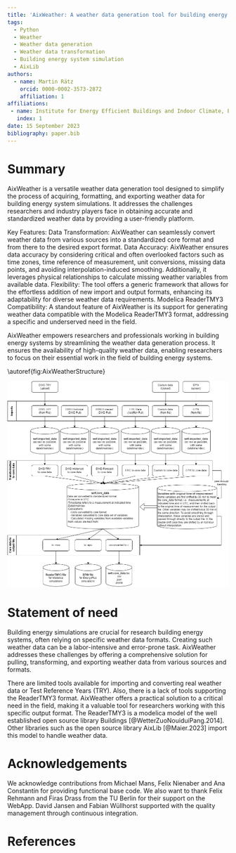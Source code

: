 ```yaml
---
title: 'AixWeather: A weather data generation tool for building energy system simulations. Pull, Transform, Export.'
tags:
  - Python
  - Weather
  - Weather data generation
  - Weather data transformation
  - Building energy system simulation
  - AixLib
authors:
  - name: Martin Rätz
    orcid: 0000-0002-3573-2872
    affiliation: 1
affiliations:
 - name: Institute for Energy Efficient Buildings and Indoor Climate, E.ON Energy Research Center, RWTH Aachen University, Germany
   index: 1
date: 15 September 2023
bibliography: paper.bib
---
```


# Summary

AixWeather is a versatile weather data generation tool designed to simplify the process of acquiring, 
formatting, and exporting weather data for building energy system simulations. 
It addresses the challenges researchers and industry players face in obtaining accurate and standardized weather 
data by providing a user-friendly platform.

Key Features:
Data Transformation: AixWeather can seamlessly convert weather data from various sources into a 
standardized core format and from there to the desired export format.
Data Accuracy: AixWeather ensures data accuracy by considering critical and often overlooked factors such as time zones, 
time reference of measurement, 
unit conversions, missing data points, and avoiding interpolation-induced smoothing. Additionally, 
it leverages physical relationships to calculate missing weather variables from available data.
Flexibility: The tool offers a generic framework that allows for the effortless addition of 
new import and output formats, enhancing its adaptability for diverse weather data requirements.
Modelica ReaderTMY3 Compatibility: A standout feature of AixWeather is its support for generating weather data 
compatible with the Modelica ReaderTMY3 format, addressing a specific and underserved need in the field.

AixWeather empowers researchers and professionals working in building energy systems by streamlining 
the weather data generation process. It ensures the availability of high-quality weather data, enabling researchers 
to focus on their essential work in the field of building energy systems.

\autoref{fig:AixWeatherStructure}

![Structure of AixWeather.\label{fig:AixWeatherStructure}](Overview_WeatherTool.drawio.png)


# Statement of need

Building energy simulations are crucial for research building energy systems, 
often relying on specific weather data formats. Creating such weather data can be a 
labor-intensive and error-prone task. AixWeather addresses these challenges by offering 
a comprehensive solution for pulling, transforming, and exporting weather data from various sources and formats.

There are limited tools available for importing and converting real weather data or Test Reference Years (TRY). 
Also, there is a lack of tools supporting the ReaderTMY3 format.
AixWeather offers a practical solution to a critical need in the field, making it a 
valuable tool for researchers working with this specific output format.
The ReaderTMY3 is a modelica model of the well established open source library Buildings
[@WetterZuoNouiduiPang.2014].
Other libraries such as the open source library AixLib [@Maier.2023] import this model
to handle weather data.

# Acknowledgements

We acknowledge contributions from Michael Mans, Felix Nienaber and Ana Constantin for providing functional base code.
We also want to thank Felix Rehmann and Firas Drass from the TU Berlin for their support on the WebApp.
David Jansen and Fabian Wüllhorst supported with the quality management through continuous integration.

# References